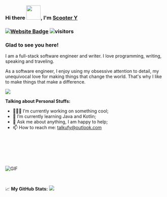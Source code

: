 ### Hi there  <img src="https://raw.githubusercontent.com/MartinHeinz/MartinHeinz/master/wave.gif" width="45px">, I'm [Scooter Y](https://github.com/ScooterTheDev/)  



### [![Website Badge](https://img.shields.io/badge/Website-3b5998?style=flat-square&logo=google-chrome&logoColor=white)](https://github.com/ScooterTheDev) ![visitors](https://visitor-badge.glitch.me/badge?page_id=Scooter.Scooterthedev)

### Glad to see you here!  

I am a full-stack software engineer and writer. I love programming,
writing, speaking and traveling.

As a software engineer, I enjoy using my obsessive attention to detail,
my unequivocal love for making things that change the world. That's why
I like to make things that make a difference.





<p align="left">
    <img src="https://github.com/Gapur/Gapur/blob/master/coding.gif?raw=true">
</p>

**Talking about Personal Stuffs:**

-   👨🏻‍💻 I’m currently working on something cool;
-   🚀 I’m currently learning Java and Kotlin;
-   💬 Ask me about anything, I am happy to help;
-   📫 How to reach me: [talkufy@outlook.com](mailtotalkufy@outlook.com)

 

 

 

![GIF](https://github-profile-trophy.vercel.app/?username=scooterthedev)

 

📈 **My GitHub Stats:**
![](https://github-readme-stats.vercel.app/api?username=Scooterthedev&show_icons=true&hide_border=true&&count_private=true&include_all_commits=true)

 

 
